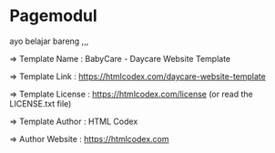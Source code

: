 # Pagemodul
ayo belajar bareng ,,,

  =>  Template Name    : BabyCare - Daycare Website Template

  =>  Template Link    : https://htmlcodex.com/daycare-website-template

  =>  Template License : https://htmlcodex.com/license (or read the LICENSE.txt file)

  =>  Template Author  : HTML Codex

  =>  Author Website   : https://htmlcodex.com

